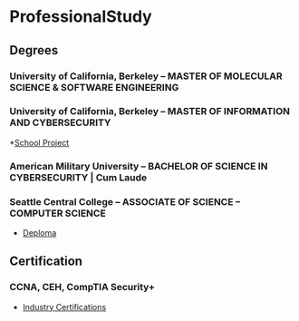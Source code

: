 # ProfessionalStudy

## Degrees

### University of California, Berkeley – MASTER OF MOLECULAR SCIENCE & SOFTWARE ENGINEERING
### University of California, Berkeley – MASTER OF INFORMATION AND CYBERSECURITY

*[School Project](https://github.com/SEUNGHO-Y00/ProfessionalStudy/blob/main/MICSProjects.md)

### American Military University – BACHELOR OF SCIENCE IN CYBERSECURITY | Cum Laude
### Seattle Central College – ASSOCIATE OF SCIENCE – COMPUTER SCIENCE

* [Deploma](https://github.com/SEUNGHO-Y00/ProfessionalStudy/blob/main/Degrees.md)

## Certification

### CCNA, CEH, CompTIA Security+

* [Industry Certifications](https://github.com/SEUNGHO-Y00/ProfessionalStudy/blob/main/Certification.md)
